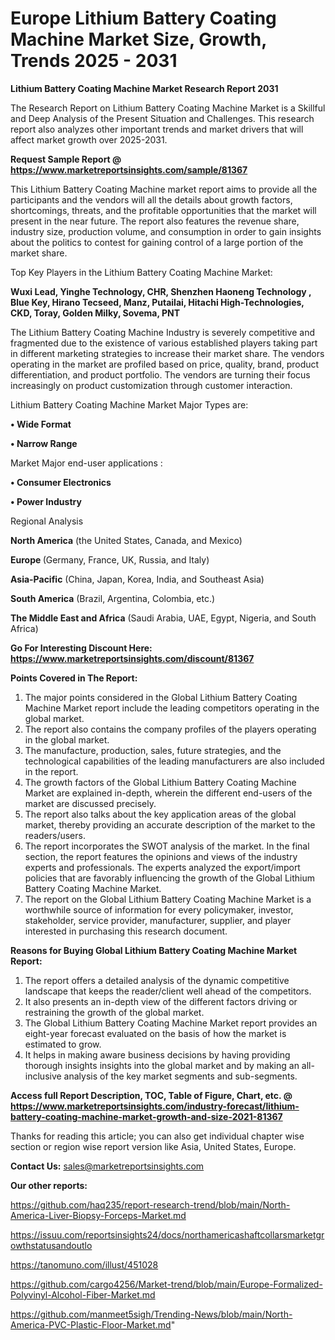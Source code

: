  # Europe Lithium Battery Coating Machine Market Size, Growth, Trends 2025 - 2031

<strong>Lithium Battery Coating Machine Market Research Report 2031</strong>

The Research Report on Lithium Battery Coating Machine Market is a Skillful and Deep Analysis of the Present Situation and Challenges. This research report also analyzes other important trends and market drivers that will affect market growth over 2025-2031.

<strong>Request Sample Report @ <a href=https://www.marketreportsinsights.com/sample/81367>https://www.marketreportsinsights.com/sample/81367</a></strong>

This Lithium Battery Coating Machine market report aims to provide all the participants and the vendors will all the details about growth factors, shortcomings, threats, and the profitable opportunities that the market will present in the near future. The report also features the revenue share, industry size, production volume, and consumption in order to gain insights about the politics to contest for gaining control of a large portion of the market share.

Top Key Players in the Lithium Battery Coating Machine Market:

<strong>Wuxi Lead, Yinghe Technology, CHR, Shenzhen Haoneng Technology , Blue Key, Hirano Tecseed, Manz, Putailai, Hitachi High-Technologies, CKD, Toray, Golden Milky, Sovema, PNT</strong>

The Lithium Battery Coating Machine Industry is severely competitive and fragmented due to the existence of various established players taking part in different marketing strategies to increase their market share. The vendors operating in the market are profiled based on price, quality, brand, product differentiation, and product portfolio. The vendors are turning their focus increasingly on product customization through customer interaction.

Lithium Battery Coating Machine Market Major Types are:

<strong>• Wide Format

• Narrow Range</strong>

Market Major end-user applications :

<strong>• Consumer Electronics

• Power Industry</strong>

Regional Analysis

</u><strong><b>North America</b></strong> (the United States, Canada, and Mexico)

<strong><b>Europe </b></strong>(Germany, France, UK, Russia, and Italy)

<strong><b>Asia-Pacific</b></strong> (China, Japan, Korea, India, and Southeast Asia)

<strong><b>South America</b></strong> (Brazil, Argentina, Colombia, etc.)

<strong><b>The Middle East and Africa</b></strong> (Saudi Arabia, UAE, Egypt, Nigeria, and South Africa)

<strong>Go For Interesting Discount Here: <a href=https://www.marketreportsinsights.com/discount/81367>https://www.marketreportsinsights.com/discount/81367</a></strong>

<strong>Points Covered in The Report:</strong>
<ol>
  <li>The major points considered in the Global Lithium Battery Coating Machine Market report include the leading competitors operating in the global market.</li>
  <li>The report also contains the company profiles of the players operating in the global market.</li>
  <li>The manufacture, production, sales, future strategies, and the technological capabilities of the leading manufacturers are also included in the report.</li>
  <li>The growth factors of the Global Lithium Battery Coating Machine Market are explained in-depth, wherein the different end-users of the market are discussed precisely.</li>
  <li>The report also talks about the key application areas of the global market, thereby providing an accurate description of the market to the readers/users.</li>
  <li>The report incorporates the SWOT analysis of the market. In the final section, the report features the opinions and views of the industry experts and professionals. The experts analyzed the export/import policies that are favorably influencing the growth of the Global Lithium Battery Coating Machine Market.</li>
  <li>The report on the Global Lithium Battery Coating Machine Market is a worthwhile source of information for every policymaker, investor, stakeholder, service provider, manufacturer, supplier, and player interested in purchasing this research document.</li>
</ol>
<strong>Reasons for Buying Global Lithium Battery Coating Machine Market Report:</strong>

<ol>
  <li>The report offers a detailed analysis of the dynamic competitive landscape that keeps the reader/client well ahead of the competitors.</li>
  <li>It also presents an in-depth view of the different factors driving or restraining the growth of the global market.</li>
  <li>The Global Lithium Battery Coating Machine Market report provides an eight-year forecast evaluated on the basis of how the market is estimated to grow.</li>
  <li>It helps in making aware business decisions by having providing thorough insights insights into the global market and by making an all-inclusive analysis of the key market segments and sub-segments.</li>
</ol>
<strong>Access full Report Description, TOC, Table of Figure, Chart, etc. @ <a href=https://www.marketreportsinsights.com/industry-forecast/lithium-battery-coating-machine-market-growth-and-size-2021-81367>https://www.marketreportsinsights.com/industry-forecast/lithium-battery-coating-machine-market-growth-and-size-2021-81367</a></strong>


Thanks for reading this article; you can also get individual chapter wise section or region wise report version like Asia, United States, Europe.

<strong>Contact Us:</strong>
sales@marketreportsinsights.com

<strong>Our other reports:</strong>

<a href=https://github.com/haq235/report-research-trend/blob/main/North-America-Liver-Biopsy-Forceps-Market.md>https://github.com/haq235/report-research-trend/blob/main/North-America-Liver-Biopsy-Forceps-Market.md</a>

<a href=https://issuu.com/reportsinsights24/docs/northamericashaftcollarsmarketgrowthstatusandoutlo>https://issuu.com/reportsinsights24/docs/northamericashaftcollarsmarketgrowthstatusandoutlo</a>

<a href=https://tanomuno.com/illust/451028>https://tanomuno.com/illust/451028</a>

<a href=https://github.com/cargo4256/Market-trend/blob/main/Europe-Formalized-Polyvinyl-Alcohol-Fiber-Market.md>https://github.com/cargo4256/Market-trend/blob/main/Europe-Formalized-Polyvinyl-Alcohol-Fiber-Market.md</a>

<a href=https://github.com/manmeet5sigh/Trending-News/blob/main/North-America-PVC-Plastic-Floor-Market.md>https://github.com/manmeet5sigh/Trending-News/blob/main/North-America-PVC-Plastic-Floor-Market.md</a>"

